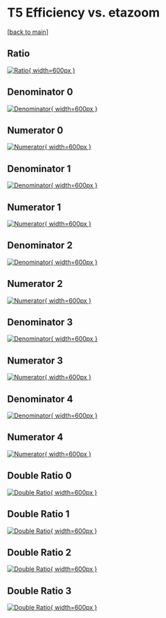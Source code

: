 # T5 Efficiency vs. etazoom

[[back to main](./)]



## Ratio

[![Ratio](../mtv/var/T5_vtr_11_1_eff_etazoom.png){ width=600px }](../mtv/var/T5_vtr_11_1_eff_etazoom.pdf)

## Denominator 0

[![Denominator](../mtv/den/T5_vtr_11_1_eff_etazoom_den0.png){ width=600px }](../mtv/den/T5_vtr_11_1_eff_etazoom_den0.pdf)

## Numerator 0

[![Numerator](../mtv/num/T5_vtr_11_1_eff_etazoom_num0.png){ width=600px }](../mtv/num/T5_vtr_11_1_eff_etazoom_num0.pdf)

## Denominator 1

[![Denominator](../mtv/den/T5_vtr_11_1_eff_etazoom_den1.png){ width=600px }](../mtv/den/T5_vtr_11_1_eff_etazoom_den1.pdf)

## Numerator 1

[![Numerator](../mtv/num/T5_vtr_11_1_eff_etazoom_num1.png){ width=600px }](../mtv/num/T5_vtr_11_1_eff_etazoom_num1.pdf)

## Denominator 2

[![Denominator](../mtv/den/T5_vtr_11_1_eff_etazoom_den2.png){ width=600px }](../mtv/den/T5_vtr_11_1_eff_etazoom_den2.pdf)

## Numerator 2

[![Numerator](../mtv/num/T5_vtr_11_1_eff_etazoom_num2.png){ width=600px }](../mtv/num/T5_vtr_11_1_eff_etazoom_num2.pdf)

## Denominator 3

[![Denominator](../mtv/den/T5_vtr_11_1_eff_etazoom_den3.png){ width=600px }](../mtv/den/T5_vtr_11_1_eff_etazoom_den3.pdf)

## Numerator 3

[![Numerator](../mtv/num/T5_vtr_11_1_eff_etazoom_num3.png){ width=600px }](../mtv/num/T5_vtr_11_1_eff_etazoom_num3.pdf)

## Denominator 4

[![Denominator](../mtv/den/T5_vtr_11_1_eff_etazoom_den4.png){ width=600px }](../mtv/den/T5_vtr_11_1_eff_etazoom_den4.pdf)

## Numerator 4

[![Numerator](../mtv/num/T5_vtr_11_1_eff_etazoom_num4.png){ width=600px }](../mtv/num/T5_vtr_11_1_eff_etazoom_num4.pdf)

## Double Ratio 0

[![Double Ratio](../mtv/ratio/T5_vtr_11_1_eff_etazoom_ratio0.png){ width=600px }](../mtv/ratio/T5_vtr_11_1_eff_etazoom_ratio0.pdf)

## Double Ratio 1

[![Double Ratio](../mtv/ratio/T5_vtr_11_1_eff_etazoom_ratio1.png){ width=600px }](../mtv/ratio/T5_vtr_11_1_eff_etazoom_ratio1.pdf)

## Double Ratio 2

[![Double Ratio](../mtv/ratio/T5_vtr_11_1_eff_etazoom_ratio2.png){ width=600px }](../mtv/ratio/T5_vtr_11_1_eff_etazoom_ratio2.pdf)

## Double Ratio 3

[![Double Ratio](../mtv/ratio/T5_vtr_11_1_eff_etazoom_ratio3.png){ width=600px }](../mtv/ratio/T5_vtr_11_1_eff_etazoom_ratio3.pdf)

